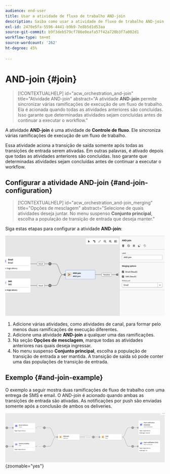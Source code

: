 ```yaml
---
audience: end-user
title: Usar a atividade de fluxo de trabalho AND-join
description: Saiba como usar a atividade de fluxo de trabalho AND-join
exl-id: 2470e5fa-5596-4441-b9b9-7e8b5d1d53aa
source-git-commit: b9f3deb579cf786e0eafa57f42a728b3f7a002d1
workflow-type: tm+mt
source-wordcount: '262'
ht-degree: 45%

---
```


# AND-join {#join}

>[!CONTEXTUALHELP]
>id="acw_orchestration_and-join"
>title="Atividade AND-join"
>abstract="A atividade **AND-join** permite sincronizar várias ramificações de execução de um fluxo de trabalho. Ela é acionada quando todas as atividades anteriores são concluídas. Isso garante que determinadas atividades sejam concluídas antes de continuar a executar o workflow."

A atividade **AND-join** é uma atividade de **Controle de fluxo**. Ele sincroniza várias ramificações de execução de um fluxo de trabalho.

Essa atividade aciona a transição de saída somente após todas as transições de entrada serem ativadas. Em outras palavras, é ativado depois que todas as atividades anteriores são concluídas. Isso garante que determinadas atividades sejam concluídas antes de continuar a executar o workflow.

## Configurar a atividade AND-join {#and-join-configuration}

>[!CONTEXTUALHELP]
>id="acw_orchestration_and-join_merging"
>title="Opções de mesclagem"
>abstract="Selecione de quais atividades deseja juntar. No menu suspenso **Conjunto principal**, escolha a população de transição de entrada que deseja manter."

Siga estas etapas para configurar a atividade **AND-join**:

![Captura de tela mostrando a interface de configuração para a atividade AND-join.](../assets/workflow-andjoin.png)

1. Adicione várias atividades, como atividades de canal, para formar pelo menos duas ramificações de execução diferentes.
1. Adicione uma atividade **AND-join** a qualquer uma das ramificações.
1. Na seção **Opções de mesclagem**, marque todas as atividades anteriores nas quais deseja ingressar.
1. No menu suspenso **Conjunto principal**, escolha a população de transição de entrada a ser mantida. A transição de saída só pode conter uma das populações de transição de entrada.

## Exemplo {#and-join-example}

O exemplo a seguir mostra duas ramificações de fluxo de trabalho com uma entrega de SMS e email. O AND-join é acionado quando ambas as transições de entrada são ativadas. As notificações por push são enviadas somente após a conclusão de ambos os deliveries.

![Exemplo de fluxo de trabalho com duas ramificações, mostrando a entrega de emails e SMS seguida de notificações por push.](../assets/workflow-andjoin-example.png){zoomable="yes"}